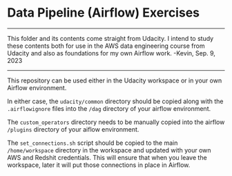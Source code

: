 # Data Pipeline (Airflow) Exercises


---

This folder and its contents come straight from Udacity. I intend to study these contents both for use
in the AWS data engineering course from Udacity and also as foundations for my own Airflow work.
-Kevin, Sep. 9, 2023

---

This repository can be used either in the Udacity workspace or in your own Airflow environment.

In either case, the `udacity/common` directory should be copied along with the `.airflowignore` files into the `/dag` directory of your airflow environment.

The `custom_operators` directory needs to be manually copied into the airflow `/plugins` directory of your aiflow environment.

The `set_connections.sh` script should be copied to the main `/home/workspace` directory in the workspace and updated with your own AWS and Redshit credentials. This will ensure that when you leave the workspace, later it will put those connections in place in Airflow.